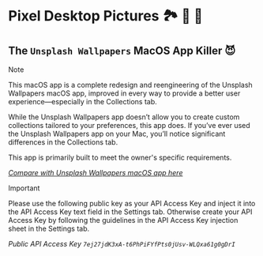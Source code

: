# Pixel Desktop Pictures 🏞️ 🌁 🌄
## The `Unsplash Wallpapers` MacOS App Killer 😈

> [!Note]
> This macOS app is a complete redesign and reengineering of the Unsplash Wallpapers macOS app, improved in every way to provide a better user experience—especially in the Collections tab.
>
> While the Unsplash Wallpapers app doesn’t allow you to create custom collections tailored to your preferences, this app does.
> If you’ve ever used the Unsplash Wallpapers app on your Mac, you’ll notice significant differences in the Collections tab.
>
> This app is primarily built to meet the owner's specific requirements.
>
> *[Compare with Unsplash Wallpapers macOS app here](https://apps.apple.com/us/app/unsplash-wallpapers/id1284863847?mt=12)*


> [!Important]
> Please use the following public key as your API Access Key and inject it into the API Access Key text field in the Settings tab.
> Otherwise create your API Access Key by following the guidelines in the API Access Key injection sheet in the Settings tab.
>
> *Public API Access Key `7ej27jdK3xA-t6PhPiFYfPts0jUsv-WLQxa61g0gDrI`*





